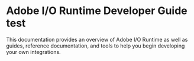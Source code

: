 <HeroSimple slots="heading, title"/>

# Adobe I/O Runtime Developer Guide test

This documentation provides an overview of Adobe I/O Runtime as well as guides, reference documentation, and tools to help you begin developing your own integrations.

